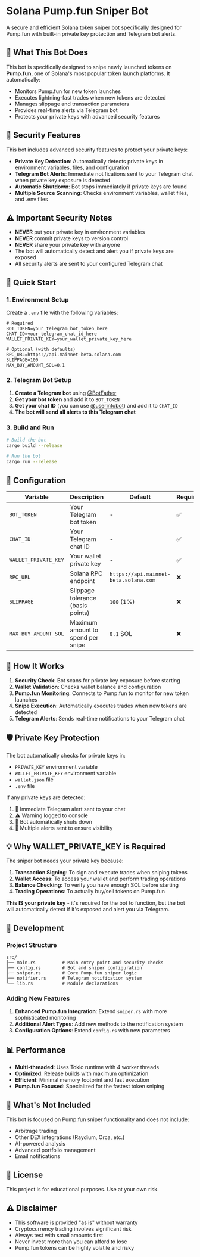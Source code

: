 # Solana Pump.fun Sniper Bot

A secure and efficient Solana token sniper bot specifically designed for Pump.fun with built-in private key protection and Telegram bot alerts.

## 🎯 What This Bot Does

This bot is specifically designed to snipe newly launched tokens on **Pump.fun**, one of Solana's most popular token launch platforms. It automatically:

- Monitors Pump.fun for new token launches
- Executes lightning-fast trades when new tokens are detected
- Manages slippage and transaction parameters
- Provides real-time alerts via Telegram bot
- Protects your private keys with advanced security features

## 🚨 Security Features

This bot includes advanced security features to protect your private keys:

- **Private Key Detection**: Automatically detects private keys in environment variables, files, and configuration
- **Telegram Bot Alerts**: Immediate notifications sent to your Telegram chat when private key exposure is detected
- **Automatic Shutdown**: Bot stops immediately if private keys are found
- **Multiple Source Scanning**: Checks environment variables, wallet files, and .env files

## ⚠️ Important Security Notes

- **NEVER** put your private key in environment variables
- **NEVER** commit private keys to version control
- **NEVER** share your private key with anyone
- The bot will automatically detect and alert you if private keys are exposed
- All security alerts are sent to your configured Telegram chat

## 🚀 Quick Start

### 1. Environment Setup

Create a `.env` file with the following variables:

```env
# Required
BOT_TOKEN=your_telegram_bot_token_here
CHAT_ID=your_telegram_chat_id_here
WALLET_PRIVATE_KEY=your_wallet_private_key_here

# Optional (with defaults)
RPC_URL=https://api.mainnet-beta.solana.com
SLIPPAGE=100
MAX_BUY_AMOUNT_SOL=0.1
```

### 2. Telegram Bot Setup

1. **Create a Telegram bot** using [@BotFather](https://t.me/botfather)
2. **Get your bot token** and add it to `BOT_TOKEN`
3. **Get your chat ID** (you can use [@userinfobot](https://t.me/userinfobot)) and add it to `CHAT_ID`
4. **The bot will send all alerts to this Telegram chat**

### 3. Build and Run

```bash
# Build the bot
cargo build --release

# Run the bot
cargo run --release
```

## 🔧 Configuration

| Variable | Description | Default | Required |
|----------|-------------|---------|----------|
| `BOT_TOKEN` | Your Telegram bot token | - | ✅ |
| `CHAT_ID` | Your Telegram chat ID | - | ✅ |
| `WALLET_PRIVATE_KEY` | Your wallet private key | - | ✅ |
| `RPC_URL` | Solana RPC endpoint | `https://api.mainnet-beta.solana.com` | ❌ |
| `SLIPPAGE` | Slippage tolerance (basis points) | `100` (1%) | ❌ |
| `MAX_BUY_AMOUNT_SOL` | Maximum amount to spend per snipe | `0.1` SOL | ❌ |

## 🎯 How It Works

1. **Security Check**: Bot scans for private key exposure before starting
2. **Wallet Validation**: Checks wallet balance and configuration
3. **Pump.fun Monitoring**: Connects to Pump.fun to monitor for new token launches
4. **Snipe Execution**: Automatically executes trades when new tokens are detected
5. **Telegram Alerts**: Sends real-time notifications to your Telegram chat

## 🛡️ Private Key Protection

The bot automatically checks for private keys in:

- `PRIVATE_KEY` environment variable
- `WALLET_PRIVATE_KEY` environment variable
- `wallet.json` file
- `.env` file

If any private keys are detected:
1. 🚨 Immediate Telegram alert sent to your chat
2. ⚠️ Warning logged to console
3. 🛑 Bot automatically shuts down
4. 📱 Multiple alerts sent to ensure visibility

## 💡 Why WALLET_PRIVATE_KEY is Required

The sniper bot needs your private key because:

1. **Transaction Signing**: To sign and execute trades when sniping tokens
2. **Wallet Access**: To access your wallet and perform trading operations
3. **Balance Checking**: To verify you have enough SOL before starting
4. **Trading Operations**: To actually buy/sell tokens on Pump.fun

**This IS your private key** - it's required for the bot to function, but the bot will automatically detect if it's exposed and alert you via Telegram.

## 🔄 Development

### Project Structure

```
src/
├── main.rs          # Main entry point and security checks
├── config.rs        # Bot and sniper configuration
├── sniper.rs        # Core Pump.fun sniper logic
├── notifier.rs      # Telegram notification system
└── lib.rs           # Module declarations
```

### Adding New Features

1. **Enhanced Pump.fun Integration**: Extend `sniper.rs` with more sophisticated monitoring
2. **Additional Alert Types**: Add new methods to the notification system
3. **Configuration Options**: Extend `config.rs` with new parameters

## 📊 Performance

- **Multi-threaded**: Uses Tokio runtime with 4 worker threads
- **Optimized**: Release builds with maximum optimization
- **Efficient**: Minimal memory footprint and fast execution
- **Pump.fun Focused**: Specialized for the fastest token sniping

## 🚫 What's Not Included

This bot is focused on Pump.fun sniper functionality and does not include:

- Arbitrage trading
- Other DEX integrations (Raydium, Orca, etc.)
- AI-powered analysis
- Advanced portfolio management
- Email notifications

## 📄 License

This project is for educational purposes. Use at your own risk.

## ⚠️ Disclaimer

- This software is provided "as is" without warranty
- Cryptocurrency trading involves significant risk
- Always test with small amounts first
- Never invest more than you can afford to lose
- Pump.fun tokens can be highly volatile and risky

